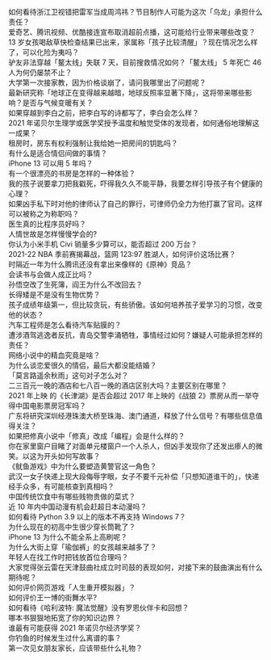 如何看待浙江卫视错把雷军当成周鸿祎？节目制作人可能为这次「乌龙」承担什么责任？  
爱奇艺、腾讯视频、优酷接连宣布取消超前点播，这可能给行业带来哪些改变？  
13 岁女孩喝敌草快检查结果已出来，家属称「孩子比较清醒」？现在情况怎么样了，可以化险为夷吗？  
驴友非法穿越「鳌太线」失联 7 天，目前搜救情况如何？「鳌太线」 5 年死亡 46 人为何仍屡禁不止？  
大学第一次接家教，因为价格谈崩了，请问我哪里出了问题呢？  
最新研究称「地球正在变得越来越暗，地球反照率显著下降」，这将带来哪些影响？是否与气候变暖有关？  
如果穿越到李白之前，把李白写的诗都写了，李白会怎么样？  
2021 年诺贝尔生理学或医学奖授予温度和触觉受体的发现者，如何通俗地理解这一成果？  
租房时，房东有权利强制让我给她一把房间的钥匙吗？  
有什么是适合情侣间做的事情？  
iPhone 13 可以用 5 年吗？  
有一个很漂亮的书房是怎样的一种体验？  
我的孩子说要拿刀把我戳死，吓得我久久不能平静，我要怎样引导孩子有个健康的心理？  
如果凶手私下时对他的律师认了自己的罪行，可律师仍全力为他打赢了官司。这样可以被称之为称职吗？  
医生真的比程序员好吗？  
人情世故是怎样慢慢学会的?  
你认为小米手机 Civi 销量多少算可以，能否超过 200 万台？  
2021-22 NBA 季前赛揭幕战，篮网 123:97 胜湖人，如何评价这场比赛？  
时隔近一年为什么腾讯还没有拿出来像样的《原神》竞品？  
会读书与会做人成正比吗？  
孙悟空改了生死簿，阎王为什么不改回去？  
长得矮是不是没有生物优势？  
孩子成绩年级第一，但比较贪玩，有些骄傲。该如何培养孩子爱学习的习惯，改变他的状态？  
汽车工程师是怎么看待汽车贴膜的？  
遭涉酒驾逃逸者反抗，青岛交警李涌牺牲，事情经过如何？嫌疑人可能承担怎样的责任？  
网络小说中的精血究竟是啥？  
为什么谈恋爱很久的情侣，最后大都没能结婚？  
「莫言路遥余秋雨」这句对子怎么对？  
二三百元一晚的酒店和七八百一晚的酒店区别大吗？主要区别在哪里？  
2021 年上映 的《长津湖》是否会超过 2017 年上映的《战狼 2》票房从而一举夺得中国电影票房冠军吗？  
广东将研究深圳经港珠澳大桥至珠海、澳门通道，释放了什么信号？有哪些信息值得关注？  
如果把修真小说中「修真」改成「编程」会是什么样的？  
你在家里窗户目睹了对面单元楼窗户一个人杀人，但凶手发现你了还发出瘆人的微笑。以这为开头如何写故事？  
《鱿鱼游戏》中为什么要塑造黄警官这一角色？  
武汉一女子快递上现大段侮辱字眼，女子不要千元补偿「只想知道谁干的」，快递经手众多，有可能核查到真相吗？  
中国传统饮食中有哪些贱物贵做的菜式？  
近 10 年内中国动漫有机会赶超日本动漫吗？  
如何看待 Python 3.9 以上的版本不再支持 Windows 7？  
为什么现在的初高中生很少穿长筒靴了？  
iPhone 13 为什么不能全系上高刷呢？  
为什么大街上穿「瑜伽裤」的女孩越来越多了？  
年轻人在找工作时把钱放首位合理吗？  
大家觉得张云雷在天津鼓曲社成立时司鼓的表现如何，对接下来的鼓曲演出有什么期待呢？  
如何评价网页游戏「人生重开模拟器」？  
如何评价王一博的街舞水平?  
如何看待《哈利波特: 魔法觉醒》没有罗恩伙伴卡和回想？  
哪本书狠狠地拓宽了你的知识边界？  
谁最有可能获得 2021 年诺贝尔经济学奖？  
你钓鱼的时候发生过什么离谱的事？  
第一次见女朋友家长，应该带些什么礼物？  
